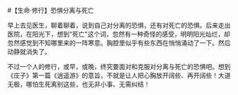 #【生命⋅修行】恐惧分离与死亡

早上去见医生，聊着聊着，说到自己对分离的恐惧，还有对死亡的恐惧。后来走出医院，在阳光下，想到"死亡"这个词，忽然有一种奇怪的感受，明明阳光灿烂，却忽然感觉到不知哪里来的一阵寒意。胸腔里似乎有些东西在悄悄涌动了一下。然后动静就消失了。

不过一个人的修行，或早，或晚，终究要面对和克服对分离与死亡的恐惧吧。想到《庄子》第一篇《逍遥游》的意旨，不就是让人把心胸放开阔些、再开阔些！大道无极，哪怕生死离别这些，也无非小事、无需纠结！